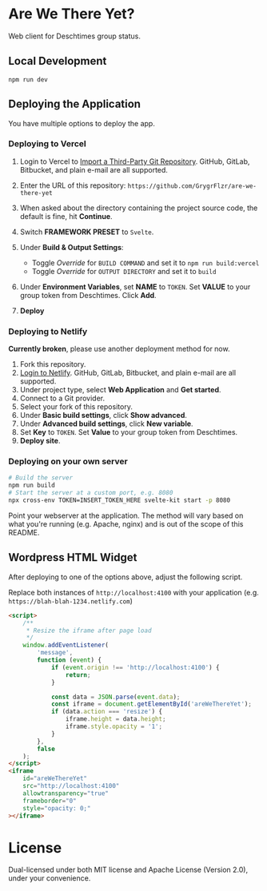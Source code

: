 # Are We There Yet?

Web client for Deschtimes group status.

## Local Development

```
npm run dev
```

## Deploying the Application

You have multiple options to deploy the app.

### Deploying to Vercel

1. Login to Vercel to [Import a Third-Party Git Repository](https://vercel.com/login?next=%2Fnew%2Fgit%2Fthird-party). GitHub, GitLab, Bitbucket, and plain e-mail are all supported.
2. Enter the URL of this repository: `https://github.com/GrygrFlzr/are-we-there-yet`
3. When asked about the directory containing the project source code, the default is fine, hit **Continue**.
4. Switch **FRAMEWORK PRESET** to `Svelte`.
5. Under **Build & Output Settings**:

    - Toggle _Override_ for `BUILD COMMAND` and set it to `npm run build:vercel`
    - Toggle _Override_ for `OUTPUT DIRECTORY` and set it to `build`

6. Under **Environment Variables**, set **NAME** to `TOKEN`. Set **VALUE** to your group token from Deschtimes. Click **Add**.
7. **Deploy**

### Deploying to Netlify

**Currently broken**, please use another deployment method for now.

1. Fork this repository.
2. [Login to Netlify](https://app.netlify.com/signup). GitHub, GitLab, Bitbucket, and plain e-mail are all supported.
3. Under project type, select **Web Application** and **Get started**.
4. Connect to a Git provider.
5. Select your fork of this repository.
6. Under **Basic build settings**, click **Show advanced**.
7. Under **Advanced build settings**, click **New variable**.
8. Set **Key** to `TOKEN`. Set **Value** to your group token from Deschtimes.
9. **Deploy site**.

### Deploying on your own server

```sh
# Build the server
npm run build
# Start the server at a custom port, e.g. 8080
npx cross-env TOKEN=INSERT_TOKEN_HERE svelte-kit start -p 8080
```

Point your webserver at the application. The method will vary based on what you're running (e.g. Apache, nginx) and is out of the scope of this README.

## Wordpress HTML Widget

After deploying to one of the options above, adjust the following script.

Replace both instances of `http://localhost:4100` with your application (e.g. `https://blah-blah-1234.netlify.com`)

```html
<script>
    /**
     * Resize the iframe after page load
     */
    window.addEventListener(
        'message',
        function (event) {
            if (event.origin !== 'http://localhost:4100') {
                return;
            }

            const data = JSON.parse(event.data);
            const iframe = document.getElementById('areWeThereYet');
            if (data.action === 'resize') {
                iframe.height = data.height;
                iframe.style.opacity = '1';
            }
        },
        false
    );
</script>
<iframe
    id="areWeThereYet"
    src="http://localhost:4100"
    allowtransparency="true"
    frameborder="0"
    style="opacity: 0;"
></iframe>
```

# License

Dual-licensed under both MIT license and Apache License (Version 2.0), under your convenience.

